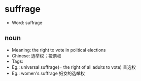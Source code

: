 # suffrage

- Word: suffrage

## noun

- Meaning: the right to vote in political elections
- Chinese: 选举权；投票权
- Tags: 
- Eg.: universal suffrage(= the right of all adults to vote) 普选权
- Eg.: women's suffrage 妇女的选举权

